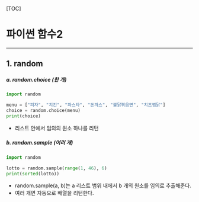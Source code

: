 [TOC]

# 파이썬 함수2

------



## 1. random



##### 	a. random.choice (한 개)

```python
import random

menu = ["피자", "치킨", "파스타", "돈까스", "불닭볶음면", "치즈찜닭"]
choice = random.choice(menu)
print(choice)
```

- 리스트 안에서 임의의 원소 하나를 리턴



##### 	b. random.sample (여러 개)

```python
import random

lotto = random.sample(range(1, 46), 6)
print(sorted(lotto))
```

- random.sample(a, b)는 a 리스트 범위 내에서 b 개의 원소를 임의로 추출해준다.
- 여러 개면 자동으로 배열을 리턴한다.

